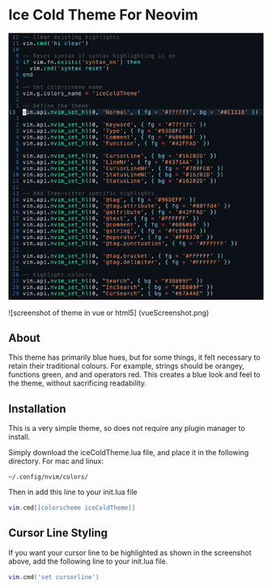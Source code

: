 # Ice Cold Theme For Neovim

![screenshot of theme](screenshot.png)

![screenshot of theme in vue or html5] (vueScreenshot.png)

## About
This theme has primarily blue hues, but for some things, it felt necessary to retain their traditional colours. For example, strings should be orangey, functions green, and and operators red. This creates a blue look and feel to the theme, without sacrificing readability.
## Installation
This is a very simple theme, so does not require any plugin manager to install.

Simply download the iceColdTheme.lua file, and place it in the following directory.
For mac and linux:
```
~/.config/nvim/colors/
```

Then in add this line to your init.lua file

```.lua
vim.cmd[[colorscheme iceColdTheme]]
```

## Cursor Line Styling
If you want your cursor line to be highlighted as shown in the screenshot above, add the following line to your init.lua file.

```.lua
vim.cmd('set cursorline')
```
